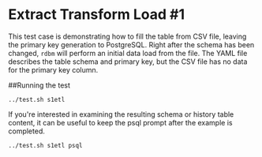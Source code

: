 # Extract Transform Load #1

This test case is demonstrating how to fill the table from CSV file, leaving the primary key generation to PostgreSQL. Right after the schema has been changed, `rdbm` will perform an initial data load from the file. The YAML file describes the table schema and primary key, but the CSV file has no data for the primary key column.

##Running the test

```shell
../test.sh s1etl

```

If you're interested in examining the resulting schema or history table content, it can be useful to keep the psql prompt after the example is completed.

```shell
../test.sh s1etl psql
```

